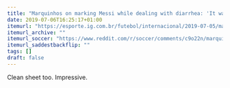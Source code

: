 ```yaml
---
title: "Marquinhos on marking Messi while dealing with diarrhea: 'It wasn't easy, no it wasn't'"
date: 2019-07-06T16:25:17+01:00
itemurl: "https://esporte.ig.com.br/futebol/internacional/2019-07-05/marquinhos-conta-como-foi-marcar-messi-na-copa-america-sofrendo-com-diarreia.html?"
itemurl_archive: ""
itemurl_soccer: "https://www.reddit.com/r/soccer/comments/c9o22n/marquinhos_on_marking_messi_while_dealing_with/"
itemurl_saddestbackflip: ""
tags: []
draft: false
---
```

Clean sheet too. Impressive.
